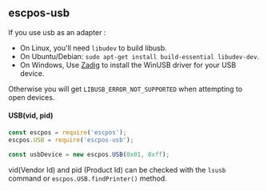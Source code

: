 ## escpos-usb

If you use usb as an adapter :

+ On Linux, you'll need `libudev` to build libusb.
+ On Ubuntu/Debian: `sudo apt-get install build-essential libudev-dev`.
+ On Windows, Use [Zadig](http://sourceforge.net/projects/libwdi/files/zadig/) to install the WinUSB driver for your USB device.

Otherwise you will get `LIBUSB_ERROR_NOT_SUPPORTED` when attempting to open devices.


#### USB(vid, pid)
```javascript
const escpos = require('escpos');
escpos.USB = require('escpos-usb');

const usbDevice = new escpos.USB(0x01, 0xff);
```
vid(Vendor Id) and pid (Product Id) can be checked with the `lsusb` command or `escpos.USB.findPrinter()` method.
